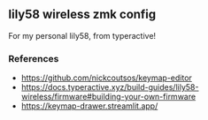 ## lily58 wireless zmk config
For my personal lily58, from typeractive!

### References
- https://github.com/nickcoutsos/keymap-editor
- https://docs.typeractive.xyz/build-guides/lily58-wireless/firmware#building-your-own-firmware
- https://keymap-drawer.streamlit.app/
